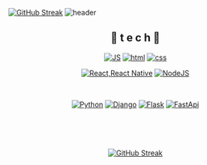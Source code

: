 [![GitHub Streak](https://streak-stats.demolab.com/?user=mstagon)](https://git.io/streak-stats)
![header](https://capsule-render.vercel.app/api?type=waving&color=gradient&height=300&section=header&text=CMS&fontSize=70)

<div align=center>

## 🌹 t e c h 🌹


[![JS](https://img.shields.io/badge/JavaScript-F7DF1E?style=flat-square&logo=JavaScript&logoColor=black)](https://github.com/mstagon) [![html](https://img.shields.io/badge/Html-E34F26?style=flat-square&logo=Html5&logoColor=white)](https://github.com/mstagon) [![css](https://img.shields.io/badge/CSS-1572B6?style=flat-square&logo=CSS3&logoColor=white)](https://github.com/mstagon)
<br>

[![React,React Native](https://img.shields.io/badge/React%20/%20ReactNative-61DAFB?style=flat-square&logo=React&logoColor=black)](https://github.com/mstagon) [![NodeJS](https://img.shields.io/badge/Node.js-339933?style=flat-square&logo=Node.js&logoColor=white)](https://github.com/mstagon)
<br>

<br>

[![Python](https://img.shields.io/badge/Python-#3776AB?style=flat-square&logo=python&logoColor=white)](https://github.com/mstagon)
[![Django](https://img.shields.io/badge/Django-FF3E00?style=flat-square&logo=Svelte&logoColor=white)](https://github.com/mstagon)
[![Flask](https://img.shields.io/badge/Flask-FF3E00?style=flat-square&logo=Svelte&logoColor=white)](https://github.com/mstagon)
[![FastApi](https://img.shields.io/badge/Fastapi-FF3E00?style=flat-square&logo=Svelte&logoColor=white)](https://github.com/mstagon)



<br><br><br>



[![GitHub Streak](https://streak-stats.demolab.com/?user=mstagon)](https://git.io/streak-stats)
